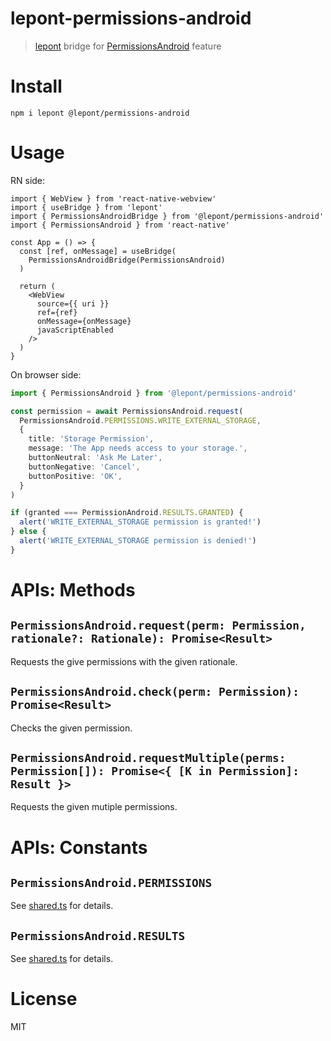 # lepont-permissions-android

> [lepont][] bridge for [PermissionsAndroid][] feature

# Install

```
npm i lepont @lepont/permissions-android
```

# Usage

RN side:

```tsx
import { WebView } from 'react-native-webview'
import { useBridge } from 'lepont'
import { PermissionsAndroidBridge } from '@lepont/permissions-android'
import { PermissionsAndroid } from 'react-native'

const App = () => {
  const [ref, onMessage] = useBridge(
    PermissionsAndroidBridge(PermissionsAndroid)
  )

  return (
    <WebView
      source={{ uri }}
      ref={ref}
      onMessage={onMessage}
      javaScriptEnabled
    />
  )
}
```

On browser side:

```ts
import { PermissionsAndroid } from '@lepont/permissions-android'

const permission = await PermissionsAndroid.request(
  PermissionsAndroid.PERMISSIONS.WRITE_EXTERNAL_STORAGE,
  {
    title: 'Storage Permission',
    message: 'The App needs access to your storage.',
    buttonNeutral: 'Ask Me Later',
    buttonNegative: 'Cancel',
    buttonPositive: 'OK',
  }
)

if (granted === PermissionAndroid.RESULTS.GRANTED) {
  alert('WRITE_EXTERNAL_STORAGE permission is granted!')
} else {
  alert('WRITE_EXTERNAL_STORAGE permission is denied!')
}
```

# APIs: Methods

## `PermissionsAndroid.request(perm: Permission, rationale?: Rationale): Promise<Result>`

Requests the give permissions with the given rationale.

## `PermissionsAndroid.check(perm: Permission): Promise<Result>`

Checks the given permission.

## `PermissionsAndroid.requestMultiple(perms: Permission[]): Promise<{ [K in Permission]: Result }>`

Requests the given mutiple permissions.

# APIs: Constants

## `PermissionsAndroid.PERMISSIONS`

See [shared.ts](https://github.com/kt3k/lepont-permissions-android/blob/main/src/shared.ts) for details.

## `PermissionsAndroid.RESULTS`

See [shared.ts](https://github.com/kt3k/lepont-permissions-android/blob/main/src/shared.ts) for details.

# License

MIT

[lepont]: https://github.com/kt3k/lepont
[PermissionsAndroid]: https://reactnative.dev/docs/permissionsandroid

